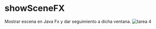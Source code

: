 # showSceneFX
Mostrar escena en Java Fx y dar seguimiento a dicha ventana.
![tarea 4](https://user-images.githubusercontent.com/21239660/36965179-245f5d04-2016-11e8-912c-77b182c4a17d.png)
